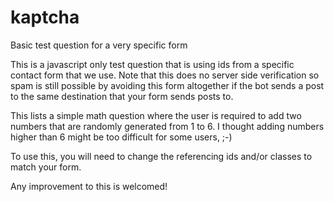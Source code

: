 kaptcha
=======

Basic test question for a very specific form

This is a javascript only test question that is using ids from a specific contact form that we use.  Note that this
does no server side verification so spam is still possible by avoiding this form altogether if the bot sends a 
post to the same destination that your form sends posts to.

This lists a simple math question where the user is required to add two numbers that are randomly generated from 1 to 6.
I thought adding numbers higher than 6 might be too difficult for some users, ;-)

To use this, you will need to change the referencing ids and/or classes to match your form.

Any improvement to this is welcomed!
